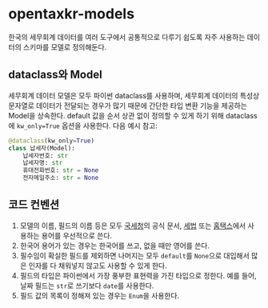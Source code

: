 # opentaxkr-models
한국의 세무회계 데이터를 여러 도구에서 공통적으로 다루기 쉽도록 자주 사용하는 데이터의 스키마를 모델로 정의해둔다.

## dataclass와 Model
세무회계 데이터 모델은 모두 파이썬 dataclass를 사용하며, 세무회계 데이터의 특성상 문자열로 데이터가 전달되는 경우가 많기 때문에 간단한 타입 변환 기능을 제공하는 Model을 상속한다. default 값을 순서 상관 없이 정의할 수 있게 하기 위해 dataclass에 `kw_only=True` 옵션을 사용한다. 다음 예시 참고:

```python
@dataclass(kw_only=True)
class 납세자(Model):
    납세자번호: str
    납세자명: str
    휴대전화번호: str = None
    전자메일주소: str = None
```

## 코드 컨벤션
1. 모델의 이름, 필드의 이름 등은 모두 [국세청](https://nts.go.kr/)의 공식 문서, [세법](https://taxlaw.nts.go.kr/index.do;jsessionid=QfuwD6mDaAbZx-VmtR9u7SNxmfptjl-suQNa_R8T.cpesiwsp01_SE11) 또는 [홈택스](https://hometax.go.kr/websquare/websquare.html?w2xPath=/ui/pp/index_pp.xml)에서 사용하는 용어를 우선적으로 쓴다.
2. 한국어 용어가 있는 경우는 한국어를 쓰고, 없을 때만 영어를 쓴다.
3. 필수임이 확실한 필드를 제외하면 나머지는 모두 `default`를 `None`으로 대입해서 많은 인자를 다 채워넣지 않고도 사용할 수 있게 한다.
4. 필드의 타입은 파이썬에서 가장 풍부한 표현력을 가진 타입으로 정한다. 예를 들어, 날짜 필드는 `str`로 쓰기보다 `date`를 사용한다.
5. 필드 값의 목록이 정해져 있는 경우는 `Enum`을 사용한다.
